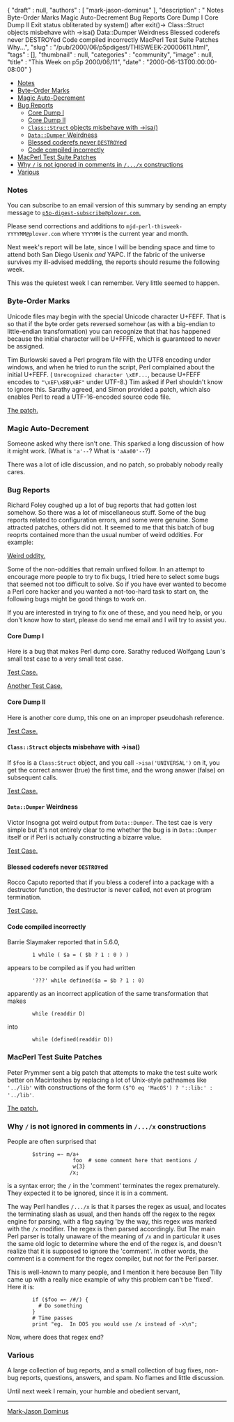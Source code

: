 {
   "draft" : null,
   "authors" : [
      "mark-jason-dominus"
   ],
   "description" : " Notes Byte-Order Marks Magic Auto-Decrement Bug Reports Core Dump I Core Dump II Exit status obliterated by system() after exit()-> Class::Struct objects misbehave with -&gt;isa() Data::Dumper Weirdness Blessed coderefs never DESTROYed Code compiled incorrectly MacPerl Test Suite Patches Why...",
   "slug" : "/pub/2000/06/p5pdigest/THISWEEK-20000611.html",
   "tags" : [],
   "thumbnail" : null,
   "categories" : "community",
   "image" : null,
   "title" : "This Week on p5p 2000/06/11",
   "date" : "2000-06-13T00:00:00-08:00"
}



-   [Notes](#Notes)
-   [Byte-Order Marks](#Byte_Order_Marks)
-   [Magic Auto-Decrement](#Magic_Auto_Decrement)
-   [Bug Reports](#Bug_Reports)
    -   [Core Dump I](#Core_Dump_I)
    -   [Core Dump II](#Core_Dump_II)
    -   [`Class::Struct` objects misbehave with -&gt;isa()](#Class::Struct_objects_misbehave_with__gt;isa)
    -   [`Data::Dumper` Weirdness](#Data::Dumper_Weirdness)
    -   [Blessed coderefs never `DESTROY`ed](#Blessed_coderefs_never_DESTROYed)
    -   [Code compiled incorrectly](#Code_compiled_incorrectly)
-   [MacPerl Test Suite Patches](#MacPerl_Test_Suite_Patches)
-   [Why `/` is not ignored in comments in `/.../x` constructions](#Why__is_not_ignored_in_comments_in_x_constructions)
-   [Various](#Various)

### <span id="Notes">Notes</span>

You can subscribe to an email version of this summary by sending an empty message to [`p5p-digest-subscribe@plover.com`.](mailto:p5p-digest-subscribe@plover.com)

Please send corrections and additions to `mjd-perl-thisweek-YYYYMM@plover.com` where `YYYYMM` is the current year and month.

Next week's report will be late, since I will be bending space and time to attend both San Diego Usenix *and* YAPC. If the fabric of the universe survives my ill-advised meddling, the reports should resume the following week.

This was the quietest week I can remember. Very little seemed to happen.

### <span id="Byte_Order_Marks">Byte-Order Marks</span>

Unicode files may begin with the special Unicode character U+FEFF. That is so that if the byte order gets reversed somehow (as with a big-endian to little-endian transformation) you can recognize that that has happened because the initial character will be U+FFFE, which is guaranteed to never be assigned.

Tim Burlowski saved a Perl program file with the UTF8 encoding under windows, and when he tried to run the script, Perl complained about the initial U+FEFF. ( `Unrecognized character \xEF...`, because U+FEFF encodes to `"\xEF\xBB\xBF"` under UTF-8.) Tim asked if Perl shouldn't know to ignore this. Sarathy agreed, and Simon provided a patch, which also enables Perl to read a UTF-16-encoded source code file.

[The patch.](http://www.xray.mpe.mpg.de/mailing-lists/perl5-porters/2000-06/msg00193.html)

### <span id="Magic_Auto_Decrement">Magic Auto-Decrement</span>

Someone asked why there isn't one. This sparked a long discussion of how it might work. (What is `'a'--`? What is `'aAa00'--`?)

There was a lot of idle discussion, and no patch, so probably nobody really cares.

### <span id="Bug_Reports">Bug Reports</span>

Richard Foley coughed up a lot of bug reports that had gotten lost somehow. So there was a lot of miscellaneous stuff. Some of the bug reports related to configuration errors, and some were genuine. Some attracted patches, others did not. It seemed to me that this batch of bug reoprts contained more than the usual number of weird oddities. For example:

[Weird oddity.](http://www.xray.mpe.mpg.de/mailing-lists/perl5-porters/2000-06/msg00182.html)

Some of the non-oddities that remain unfixed follow. In an attempt to encourage more people to try to fix bugs, I tried here to select some bugs that seemed not too difficult to solve. So if you have ever wanted to become a Perl core hacker and you wanted a not-too-hard task to start on, the following bugs might be good things to work on.

If you are interested in trying to fix one of these, and you need help, or you don't know how to start, please do send me email and I will try to assist you.

#### <span id="Core_Dump_I">Core Dump I</span>

Here is a bug that makes Perl dump core. Sarathy reduced Wolfgang Laun's small test case to a very small test case.

[Test Case.](http://www.xray.mpe.mpg.de/mailing-lists/perl5-porters/2000-06/msg00145.html)

[Another Test Case.](http://www.xray.mpe.mpg.de/mailing-lists/perl5-porters/2000-06/msg00262.html)

#### <span id="Core_Dump_II">Core Dump II</span>

Here is another core dump, this one on an improper pseudohash reference.

[Test Case.](http://www.xray.mpe.mpg.de/mailing-lists/perl5-porters/2000-06/msg00126.html)

#### <span id="Class::Struct_objects_misbehave_with__gt;isa">`Class::Struct` objects misbehave with -&gt;isa()</span>

If `$foo` is a `Class:Struct` object, and you call `->isa('UNIVERSAL')` on it, you get the correct answer (true) the first time, and the wrong answer (false) on subsequent calls.

[Test Case.](http://www.xray.mpe.mpg.de/mailing-lists/perl5-porters/2000-06/msg00191.html)

#### <span id="Data::Dumper_Weirdness">`Data::Dumper` Weirdness</span>

Victor Insogna got weird output from `Data::Dumper`. The test cae is very simple but it's not entirely clear to me whether the bug is in `Data::Dumper` itself or if Perl is actually constructing a bizarre value.

[Test Case.](http://www.xray.mpe.mpg.de/mailing-lists/perl5-porters/2000-06/msg00214.html)

#### <span id="Blessed_coderefs_never_DESTROYed">Blessed coderefs never `DESTROY`ed</span>

Rocco Caputo reported that if you bless a coderef into a package with a destructor function, the destructor is never called, not even at program termination.

[Test Case.](http://www.xray.mpe.mpg.de/mailing-lists/perl5-porters/2000-06/msg00276.html)

#### <span id="Code_compiled_incorrectly">Code compiled incorrectly</span>

Barrie Slaymaker reported that in 5.6.0,

            1 while ( $a = ( $b ? 1 : 0 ) )

appears to be compiled as if you had written

            '???' while defined($a = $b ? 1 : 0)

apparently as an incorrect application of the same transformation that makes

            while (readdir D) 

into

            while (defined(readdir D))

### <span id="MacPerl_Test_Suite_Patches">MacPerl Test Suite Patches</span>

Peter Prymmer sent a big patch that attempts to make the test suite work better on Macintoshes by replacing a lot of Unix-style pathnames like `'../lib'` with constructions of the form `($^O eq 'MacOS') ? '::lib:' : '../lib'`.

[The patch.](http://www.xray.mpe.mpg.de/mailing-lists/perl5-porters/2000-06/msg00258.html)

### <span id="Why__is_not_ignored_in_comments_in_x_constructions">Why `/` is not ignored in comments in `/.../x` constructions</span>

People are often surprised that

            $string =~ m/a+
                         foo  # some comment here that mentions /
                         w{3}
                        /x;

is a syntax error; the `/` in the 'comment' terminates the regex prematurely. They expected it to be ignored, since it is in a comment.

The way Perl handles `/.../x` is that it parses the regex as usual, and locates the terminating slash as usual, and then hands off the regex to the regex engine for parsing, with a flag saying 'by the way, this regex was marked with the `/x` modifier. The regex is then parsed accordingly. But The main Perl parser is totally unaware of the meaning of `/x` and in particular it uses the same old logic to determine where the end of the regex is, and doesn't realize that it is supposed to ignore the 'comment'. In other words, the comment is a comment for the regex compiler, but not for the Perl parser.

This is well-known to many people, and I mention it here because Ben Tilly came up with a really nice example of why this problem can't be 'fixed'. Here it is:

            if ($foo =~ /#/) {
              # Do something
            }
            # Time passes
            print "eg.  In DOS you would use /x instead of -x\n";

Now, where does that regex end?

### <span id="Various">Various</span>

A large collection of bug reports, and a small collection of bug fixes, non-bug reports, questions, answers, and spam. No flames and little discussion.

Until next week I remain, your humble and obedient servant,

------------------------------------------------------------------------

[Mark-Jason Dominus](mailto:mjd-perl-thisweek-200006+@plover.com)

